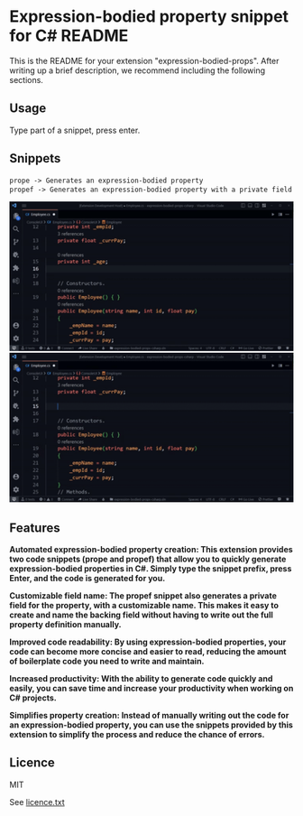 # Expression-bodied property snippet for C# README

This is the README for your extension "expression-bodied-props". After writing up a brief description, we recommend including the following sections.

## Usage

Type part of a snippet, press enter.

## Snippets

```
prope -> Generates an expression-bodied property
propef -> Generates an expression-bodied property with a private field
```

![prope](https://github.com/Navid-JL/expression-bodied-props/blob/main/feature-images/prope.gif)
![propef](https://github.com/Navid-JL/expression-bodied-props/blob/main/feature-images/propef.gif)

## Features

**Automated expression-bodied property creation: This extension provides two code snippets (prope and propef) that allow you to quickly generate expression-bodied properties in C#. Simply type the snippet prefix, press Enter, and the code is generated for you.**

**Customizable field name: The propef snippet also generates a private field for the property, with a customizable name. This makes it easy to create and name the backing field without having to write out the full property definition manually.**

**Improved code readability: By using expression-bodied properties, your code can become more concise and easier to read, reducing the amount of boilerplate code you need to write and maintain.**

**Increased productivity: With the ability to generate code quickly and easily, you can save time and increase your productivity when working on C# projects.**

**Simplifies property creation: Instead of manually writing out the code for an expression-bodied property, you can use the snippets provided by this extension to simplify the process and reduce the chance of errors.**

## Licence

MIT

See [licence.txt](https://github.com/Navid-JL/expression-bodied-props/blob/main/LICENSE)
